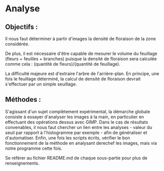 # Analyse

## Objectifs :
Il nous faut déterminer à partir d'images la densité de floraison de la zone 
considérée.

De plus, il est nécessaire d'être capable de mesurer le volume du feuillage 
(fleurs + feuilles + branches) puisque la densité de floraison sera calculée 
comme cela : (quantité de fleurs)/(quantité de feuillage).

La difficulté majeure est d'extraire l'arbre de l'arrière-plan. En principe, 
une fois le feuillage déterminé, la calcul de densité de floraison devrait 
s'effectuer par un simple seuillage.

## Méthodes :
S'agissant d'un sujet complètement expérimental, la démarche globale consiste à 
essayer d'analyser les images à la main, en particulier en effectuant des opérations 
dessus avec GIMP. Dans le cas de résultats convenables, il nous faut chercher 
un lien entre les analyses - valeur du seuil par rapport à l'histogramme par exemple - 
afin de généraliser et d'automatiser. Enfin, une fois les scripts écrits, vérifier le 
bon fonctionnement de la méthode en analysant derechef les images, mais via 
notre programme cette fois.

Se référer au fichier README.md de chaque sous-partie pour plus de renseignements.
